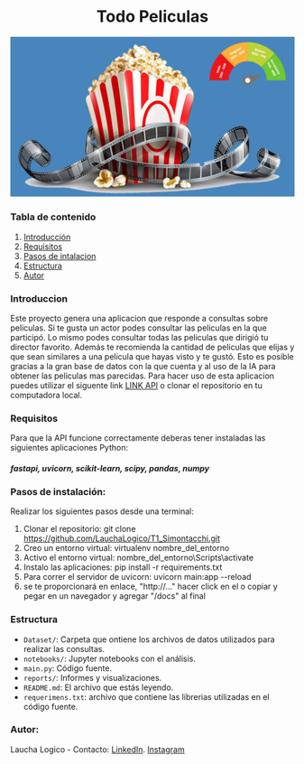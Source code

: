 <h1 align='center'>
<b>Todo Peliculas</b>
</h1>

![Portada](Dataset/portada.jpg)

### Tabla de contenido
1. [Introducción](#Introduccion)
2. [Requisitos](#Requisitos)
3. [Pasos de intalacion](#Pasos-de-intalación)
4. [Estructura](#estructura)
5. [Autor](#Autor)

### Introduccion
Este proyecto genera una aplicacion que responde a consultas sobre peliculas. Si te gusta un actor podes consultar las peliculas en la que participó. Lo mismo podes consultar todas las peliculas que dirigió tu director favorito. Además te recomienda la cantidad de peliculas que elijas y que sean similares a una pelicula que hayas visto y te gustó. Esto es posible gracias a la gran base de datos con la que cuenta y al uso de la IA para obtener las peliculas mas parecidas.
Para hacer uso de esta aplicacion puedes utilizar el siguente link [LINK API](https://api-peliculas-pnfg.onrender.com/docs) o clonar el repositorio en tu computadora local. 

### Requisitos
Para que la API funcione correctamente deberas tener instaladas las siguientes aplicaciones Python:
#### _fastapi, uvicorn, scikit-learn, scipy, pandas, numpy_

### Pasos de instalación: 
Realizar los siguientes pasos desde una terminal: 
1. Clonar el repositorio: git clone https://github.com/LauchaLogico/T1_Simontacchi.git
2. Creo un entorno virtual: virtualenv nombre_del_entorno
3. Activo el entorno virtual: nombre_del_entorno\Scripts\activate
4. Instalo las aplicaciones: pip install -r requirements.txt
5. Para correr el servidor de uvicorn: uvicorn main:app --reload
6. se te proporcionará en enlace, "http://..." hacer click en el o copiar y pegar en un navegador y agregar "/docs" al final

### Estructura
- `Dataset/`: Carpeta que ontiene los archivos de datos utilizados para realizar las consultas.
- `notebooks/`: Jupyter notebooks con el análisis.
- `main.py`: Código fuente.
- `reports/`: Informes y visualizaciones.
- `README.md`: El archivo que estás leyendo.
- `requerimens.txt`: archivo que contiene las librerias utilizadas en el código fuente.

### Autor:
Laucha Logico - Contacto: [LinkedIn](www.linkedin.com/in/lautaro-simontacchi-75b77580). [Instagram](https://www.instagram.com/laucha_logico/)


